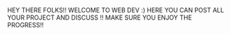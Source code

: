 HEY THERE FOLKS!!
WELCOME TO WEB DEV :)
HERE YOU CAN POST ALL YOUR PROJECT AND DISCUSS !!
MAKE SURE YOU ENJOY THE PROGRESS!!
